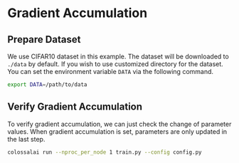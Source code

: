 # Gradient Accumulation

## Prepare Dataset

We use CIFAR10 dataset in this example. The dataset will be downloaded to `./data` by default.
If you wish to use customized directory for the dataset. You can set the environment variable `DATA` via the following command.

```bash
export DATA=/path/to/data
```

## Verify Gradient Accumulation

To verify gradient accumulation, we can just check the change of parameter values. When gradient accumulation is set, parameters
are only updated in the last step.

```bash
colossalai run --nproc_per_node 1 train.py --config config.py
```
